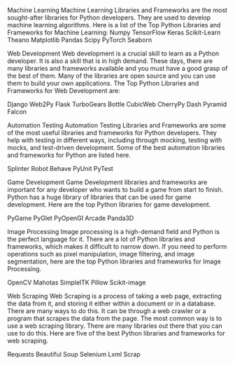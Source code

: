 Machine Learning
Machine Learning Libraries and Frameworks are the most sought-after libraries for Python developers.
They are used to develop machine learning algorithms. Here is a list of the Top Python Libraries and
Frameworks for Machine Learning:
Numpy
TensorFlow
Keras
Scikit-Learn
Theano
Matplotlib
Pandas
Scipy
PyTorch
Seaborn



Web Development
Web development is a crucial skill to learn as a Python developer. It is also a skill that is in high demand.
These days, there are many libraries and frameworks available and you must have a good grasp of the
best of them. Many of the libraries are open source and you can use them to build your own
applications. The Top Python Libraries and Frameworks for Web Development are:

Django
Web2Py
Flask
TurboGears
Bottle
CubicWeb
CherryPy
Dash
Pyramid
Falcon


Automation Testing
Automation Testing Libraries and Frameworks are some of the most useful libraries and frameworks for
Python developers. They help with testing in different ways, including through mocking, testing with
mocks, and test-driven development. Some of the best automation libraries and frameworks for Python
are listed here.

Splinter
Robot
Behave
PyUnit
PyTest


Game Development
Game Development libraries and frameworks are important for any developer who wants to build a
game from start to finish. Python has a huge library of libraries that can be used for game
development. Here are the top Python libraries for game development.

PyGame
PyGlet
PyOpenGI
Arcade
Panda3D


Image Processing
Image processing is a high-demand field and Python is the perfect language for it. There are a lot of
Python libraries and frameworks, which makes it difficult to narrow down. If you need to perform
operations such as pixel manipulation, image filtering, and image segmentation, here are the top
Python libraries and frameworks for Image Processing.


OpenCV
Mahotas
SimpleITK
Pillow
Scikit-image

Web Scraping
Web Scraping is a process of taking a web page, extracting the data from it, and storing it either within
a document or in a database. There are many ways to do this. It can be through a web crawler or a
program that scrapes the data from the page. The most common way is to use a web scraping library.
There are many libraries out there that you can use to do this. Here are five of the best Python libraries
and frameworks for web scraping.

Requests
Beautiful Soup
Selenium
Lxml
Scrap